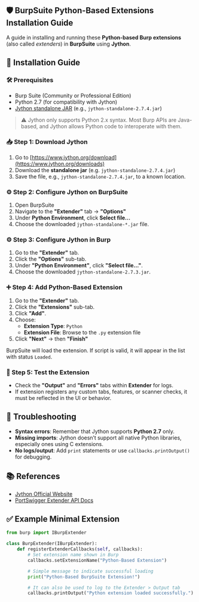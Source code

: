 ## 🛡️ BurpSuite Python-Based Extensions Installation Guide

A guide in installing and running these **Python-based Burp extensions** (also called *extenders*) in **BurpSuite** using **Jython**.


## 🚀 Installation Guide

### 🛠 Prerequisites

- Burp Suite (Community or Professional Edition)
- Python 2.7 (for compatibility with Jython)
- [Jython standalone JAR](https://www.jython.org/download) (e.g., `jython-standalone-2.7.4.jar`)

> ⚠️ Jython only supports Python 2.x syntax. Most Burp APIs are Java-based, and Jython allows Python code to interoperate with them.

### 📥 Step 1: Download Jython

1. Go to [https://www.jython.org/download](https://www.jython.org/downloads)
2. Download the **standalone jar** (e.g. `jython-standalone-2.7.4.jar`)
3. Save the file, e.g., `jython-standalone-2.7.4.jar`, to a known location.

### ⚙ Step 2: Configure Jython on BurpSuite

1. Open BurpSuite
2. Navigate to the **"Extender"** tab → **"Options"**
3. Under **Python Environment**, click **Select file...**
4. Choose the downloaded `jython-standalone-*.jar` file.

### ⚙️ Step 3: Configure Jython in Burp

1. Go to the **"Extender"** tab.
2. Click the **"Options"** sub-tab.
3. Under **"Python Environment"**, click **"Select file..."**.
4. Choose the downloaded `jython-standalone-2.7.3.jar`.

### ➕ Step 4: Add Python-Based Extension

1. Go to the **"Extender"** tab.
2. Click the **"Extensions"** sub-tab.
3. Click **"Add"**.
4. Choose:
   - **Extension Type**: `Python`
   - **Extension File**: Browse to the `.py` extension file
5. Click **"Next"** → then **"Finish"**

BurpSuite will load the extension. If script is valid, it will appear in the list with status `Loaded`.

### 🧪 Step 5: Test the Extension

- Check the **"Output"** and **"Errors"** tabs within **Extender** for logs.
- If extension registers any custom tabs, features, or scanner checks, it must be reflected in the UI or behavior.


## 🧹 Troubleshooting

- **Syntax errors**: Remember that Jython supports **Python 2.7** only.
- **Missing imports**: Jython doesn’t support all native Python libraries, especially ones using C extensions.
- **No logs/output**: Add `print` statements or use `callbacks.printOutput()` for debugging.


## 📚 References

- [Jython Official Website](https://www.jython.org)
- [PortSwigger Extender API Docs](https://portswigger.net/burp/extender/api/)


## ✅ Example Minimal Extension

```python
from burp import IBurpExtender

class BurpExtender(IBurpExtender):
    def registerExtenderCallbacks(self, callbacks):
        # Set extension name shown in Burp
        callbacks.setExtensionName("Python-Based Extension")

        # Simple message to indicate successful loading
        print("Python-Based BurpSuite Extension!")

        # It can also be used to log to the Extender > Output tab
        callbacks.printOutput("Python extension loaded successfully.")
```